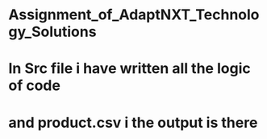 # Assignment_of_AdaptNXT_Technology_Solutions

# In Src file i have written all the logic of code 
# and product.csv i the output is there
